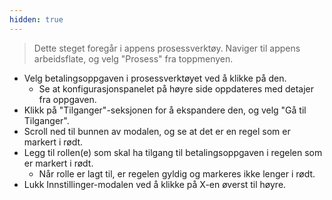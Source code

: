 ```yaml
---
hidden: true
---
```


> Dette steget foregår i appens prosessverktøy. Naviger til appens arbeidsflate, og velg "Prosess" fra toppmenyen.

- Velg betalingsoppgaven i prosessverktøyet ved å klikke på den.
  - Se at konfigurasjonspanelet på høyre side oppdateres med detajer fra oppgaven.
- Klikk på "Tilganger"-seksjonen for å ekspandere den, og velg "Gå til Tilganger". 
- Scroll ned til bunnen av modalen, og se at det er en regel som er markert i rødt. 
- Legg til rollen(e) som skal ha tilgang til betalingsoppgaven i regelen som er markert i rødt. 
  - Når rolle er lagt til, er regelen gyldig og markeres ikke lenger i rødt.
- Lukk Innstillinger-modalen ved å klikke på X-en øverst til høyre.

